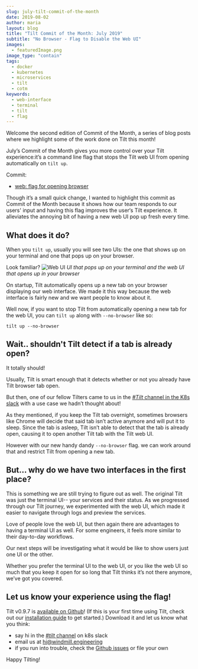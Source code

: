 ```yaml
---
slug: july-tilt-commit-of-the-month
date: 2019-08-02
author: maria
layout: blog
title: "Tilt Commit of the Month: July 2019"
subtitle: "No Browser - Flag to Disable the Web UI"
images:
  - featuredImage.png
image_type: "contain"
tags:
  - docker
  - kubernetes
  - microservices
  - tilt
  - cotm
keywords:
  - web-interface
  - terminal
  - tilt
  - flag 
---
```


Welcome the second edition of Commit of the Month, a series of blog posts where we highlight some of the work done on Tilt this month! 

July’s Commit of the Month gives you more control over your Tilt experience:it’s a command line flag that stops the Tilt web UI from opening automatically on `tilt up`.

Commit: 
* [web: flag for opening browser](https://github.com/windmilleng/tilt/pull/1830)

Though it’s a small quick change, I wanted to highlight this commit as Commit of the Month because it shows how our team responds to our users' input and having this flag improves the user‘s Tilt experience. It alleviates the annoying bit of having a new web UI pop up fresh every time.  


## What does it do?

When you `tilt up`, usually you will see two UIs: the one that shows up on your terminal and one that pops up on your browser. 


Look familiar? 
![Web UI](/assets/images/july-tilt-commit-of-the-month/twoUI.jpg) *UI that pops up on your terminal and the web UI that opens up in your browser*


On startup, Tilt automatically opens up a new tab on your browser displaying our web interface.  We made it this way because the web interface is fairly new and we want people to know about it.

Well now, if you want to stop Tilt from automatically opening a new tab for the web UI, you can `tilt up` along with `--no-browser` like so:
```
tilt up --no-browser
```

## Wait.. shouldn't Tilt detect if a tab is already open? 
It totally should!  

Usually, Tilt is smart enough that it detects whether or not you already have Tilt browser tab open. 

But then, one of our fellow Tilters came to us in the [*#Tilt* channel in the K8s slack](https://kubernetes.slack.com/messages/CESBL84MV/) with a use case we hadn’t thought about! 
 
As they mentioned, if you keep the Tilt tab overnight, sometimes browsers like Chrome will decide that said tab isn’t active anymore and will put it to sleep. Since the tab is asleep, Tilt isn’t able to detect that the tab is already open, causing it to open another Tilt tab with the Tilt web UI. 

However with our new handy dandy `--no-browser` flag. we can work around that and restrict Tilt from opening a new tab.


## But... why do we have two interfaces in the first place? 
This is something we are still trying to figure out as well. The original Tilt was just the terminal UI-- your services and their status. As we progressed through our Tilt journey, we experimented with the web UI, which made it easier to navigate through logs and preview the services.  

Love of people love the web UI, but then again there are advantages to having a terminal UI as well. For some engineers, it feels more similar to their day-to-day workflows. 

Our next steps will be investigating what it would be like to show users just one UI or the other.

Whether you prefer the terminal UI to the web UI, or you like the web UI so much that you keep it open for so long that Tilt thinks it’s not there anymore, we’ve got you covered.

## Let us know your experience using the flag! 

Tilt v0.9.7 is [available on Github](https://github.com/windmilleng/tilt/releases)! (If this is your first time using Tilt, check out our [installation guide](https://docs.tilt.dev/install.html) to get started.) Download it and let us know what you think: 
* say hi in the [*#tilt* channel](https://kubernetes.slack.com/messages/CESBL84MV/) on k8s slack
* email us at [hi@windmill.engineering](mailto:hi@windmill.engineering)
* if you run into trouble, check the [Github issues](https://github.com/windmilleng/tilt/issues) or file your own

Happy Tilting!
